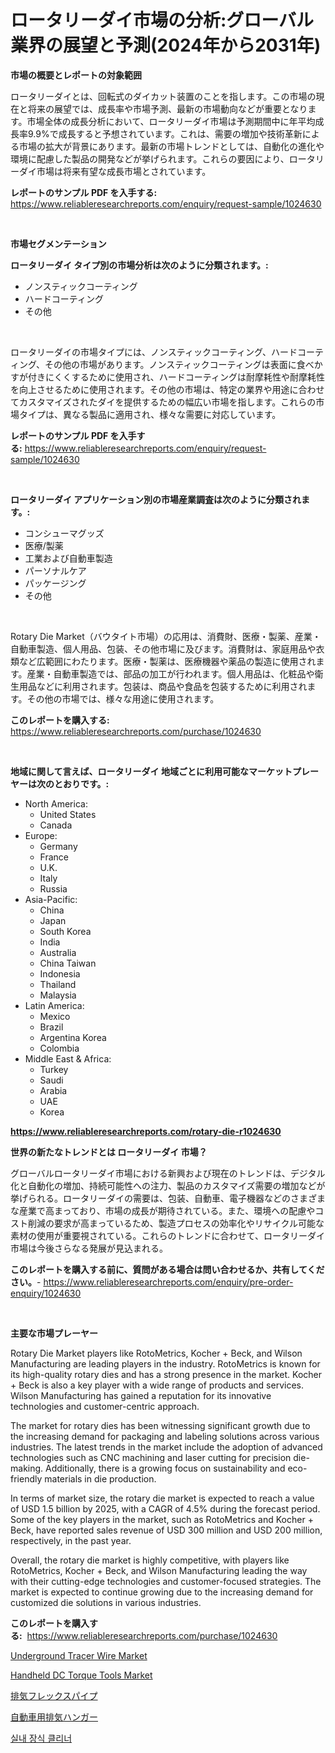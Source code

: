 <p><h1>ロータリーダイ市場の分析:グローバル業界の展望と予測(2024年から2031年)</h1></p><p><strong>市場の概要とレポートの対象範囲</strong></p>
<p><p>ロータリーダイとは、回転式のダイカット装置のことを指します。この市場の現在と将来の展望では、成長率や市場予測、最新の市場動向などが重要となります。市場全体の成長分析において、ロータリーダイ市場は予測期間中に年平均成長率9.9%で成長すると予想されています。これは、需要の増加や技術革新による市場の拡大が背景にあります。最新の市場トレンドとしては、自動化の進化や環境に配慮した製品の開発などが挙げられます。これらの要因により、ロータリーダイ市場は将来有望な成長市場とされています。</p></p>
<p><strong>レポートのサンプル PDF を入手する:</strong> <a href="https://www.reliableresearchreports.com/enquiry/request-sample/1024630">https://www.reliableresearchreports.com/enquiry/request-sample/1024630</a></p>
<p>&nbsp;</p>
<p><strong>市場セグメンテーション</strong></p>
<p><strong>ロータリーダイ タイプ別の市場分析は次のように分類されます。:</strong></p>
<p><ul><li>ノンスティックコーティング</li><li>ハードコーティング</li><li>その他</li></ul></p>
<p>&nbsp;</p>
<p><p>ロータリーダイの市場タイプには、ノンスティックコーティング、ハードコーティング、その他の市場があります。ノンスティックコーティングは表面に食べかすが付きにくくするために使用され、ハードコーティングは耐摩耗性や耐摩耗性を向上させるために使用されます。その他の市場は、特定の業界や用途に合わせてカスタマイズされたダイを提供するための幅広い市場を指します。これらの市場タイプは、異なる製品に適用され、様々な需要に対応しています。</p></p>
<p><strong>レポートのサンプル PDF を入手する:</strong>&nbsp;<a href="https://www.reliableresearchreports.com/enquiry/request-sample/1024630">https://www.reliableresearchreports.com/enquiry/request-sample/1024630</a></p>
<p>&nbsp;</p>
<p><strong> ロータリーダイ アプリケーション別の市場産業調査は次のように分類されます。:</strong></p>
<p><ul><li>コンシューマグッズ</li><li>医療/製薬</li><li>工業および自動車製造</li><li>パーソナルケア</li><li>パッケージング</li><li>その他</li></ul></p>
<p>&nbsp;</p>
<p><p>Rotary Die Market（バウタイト市場）の応用は、消費財、医療・製薬、産業・自動車製造、個人用品、包装、その他市場に及びます。消費財は、家庭用品や衣類など広範囲にわたります。医療・製薬は、医療機器や薬品の製造に使用されます。産業・自動車製造では、部品の加工が行われます。個人用品は、化粧品や衛生用品などに利用されます。包装は、商品や食品を包装するために利用されます。その他の市場では、様々な用途に使用されます。</p></p>
<p><strong>このレポートを購入する:</strong>&nbsp; <a href="https://www.reliableresearchreports.com/purchase/1024630">https://www.reliableresearchreports.com/purchase/1024630</a></p>
<p>&nbsp;</p>
<p><strong>地域に関して言えば、ロータリーダイ 地域ごとに利用可能なマーケットプレーヤーは次のとおりです。:</strong></p>
<p><ul>
    <li>
        North America:
        <ul>
            <li>United States</li>
            <li>Canada</li>
        </ul>
    </li>
    <li>
        Europe:
        <ul>
            <li>Germany</li>
            <li>France</li>
            <li>U.K.</li>
            <li>Italy</li>
            <li>Russia</li>
        </ul>
    </li>
    <li>
        Asia-Pacific:
        <ul>
            <li>China</li>
            <li>Japan</li>
            <li>South Korea</li>
            <li>India</li>
            <li>Australia</li>
            <li>China Taiwan</li>
            <li>Indonesia</li>
            <li>Thailand</li>
            <li>Malaysia</li>
        </ul>
    </li>
    <li>
        Latin America:
        <ul>
            <li>Mexico</li>
            <li>Brazil</li>
            <li>Argentina Korea</li>
            <li>Colombia</li>
        </ul>
    </li>
    <li>
        Middle East & Africa:
        <ul>
            <li>Turkey</li>
            <li>Saudi</li>
            <li>Arabia</li>
            <li>UAE</li>
            <li>Korea</li>
        </ul>
    </li>
    </ul></p>
<p><strong><a href="https://www.reliableresearchreports.com/rotary-die-r1024630">https://www.reliableresearchreports.com/rotary-die-r1024630</a></strong>&nbsp;</p>
<p><strong>世界の新たなトレンドとは ロータリーダイ 市場？</strong></p>
<p><p>グローバルロータリーダイ市場における新興および現在のトレンドは、デジタル化と自動化の増加、持続可能性への注力、製品のカスタマイズ需要の増加などが挙げられる。ロータリーダイの需要は、包装、自動車、電子機器などのさまざまな産業で高まっており、市場の成長が期待されている。また、環境への配慮やコスト削減の要求が高まっているため、製造プロセスの効率化やリサイクル可能な素材の使用が重要視されている。これらのトレンドに合わせて、ロータリーダイ市場は今後さらなる発展が見込まれる。</p></p>
<p><strong>このレポートを購入する前に、質問がある場合は問い合わせるか、共有してください。</strong>- <a href="https://www.reliableresearchreports.com/enquiry/pre-order-enquiry/1024630">https://www.reliableresearchreports.com/enquiry/pre-order-enquiry/1024630</a></p>
<p>&nbsp;</p>
<p><strong>主要な市場プレーヤー</strong></p>
<p><p>Rotary Die Market players like RotoMetrics, Kocher + Beck, and Wilson Manufacturing are leading players in the industry. RotoMetrics is known for its high-quality rotary dies and has a strong presence in the market. Kocher + Beck is also a key player with a wide range of products and services. Wilson Manufacturing has gained a reputation for its innovative technologies and customer-centric approach.</p><p>The market for rotary dies has been witnessing significant growth due to the increasing demand for packaging and labeling solutions across various industries. The latest trends in the market include the adoption of advanced technologies such as CNC machining and laser cutting for precision die-making. Additionally, there is a growing focus on sustainability and eco-friendly materials in die production.</p><p>In terms of market size, the rotary die market is expected to reach a value of USD 1.5 billion by 2025, with a CAGR of 4.5% during the forecast period. Some of the key players in the market, such as RotoMetrics and Kocher + Beck, have reported sales revenue of USD 300 million and USD 200 million, respectively, in the past year.</p><p>Overall, the rotary die market is highly competitive, with players like RotoMetrics, Kocher + Beck, and Wilson Manufacturing leading the way with their cutting-edge technologies and customer-focused strategies. The market is expected to continue growing due to the increasing demand for customized die solutions in various industries.</p></p>
<p><strong>このレポートを購入する:</strong>&nbsp;&nbsp;<a href="https://www.reliableresearchreports.com/purchase/1024630">https://www.reliableresearchreports.com/purchase/1024630</a></p>
<p><p><a href="https://issuu.com/reportprime-2/docs/underground-tracer-wire-market-size-2030.pptx">Underground Tracer Wire Market</a></p><p><a href="https://github.com/vimar16th/Market-Research-Report-List-4/blob/main/handheld-dc-torque-tools-market.md">Handheld DC Torque Tools Market</a></p><p><a href="https://github.com/zjkmgcs938405/Market-Research-Report-List-1/blob/main/733500042511.md">排気フレックスパイプ</a></p><p><a href="https://github.com/mohamedbakry57/Market-Research-Report-List-3/blob/main/302555842510.md">自動車用排気ハンガー</a></p><p><a href="https://github.com/KellyLyncyh543964/Market-Research-Report-List-1/blob/main/721015338944.md">실내 장식 클리너</a></p></p>